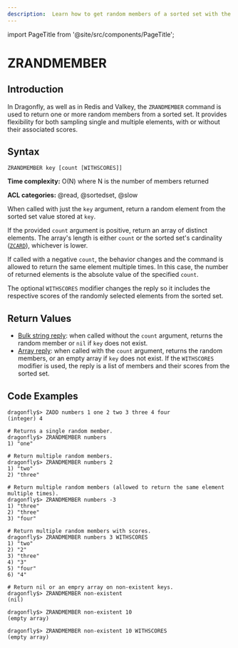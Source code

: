 ```yaml
---
description:  Learn how to get random members of a sorted set with the Dragonfly ZRANDMEMBER command.
---
```


import PageTitle from '@site/src/components/PageTitle';

# ZRANDMEMBER

<PageTitle title="Dragonfly ZRANDMEMBER Command (Documentation) | Dragonfly" />

## Introduction

In Dragonfly, as well as in Redis and Valkey, the `ZRANDMEMBER` command is used to return one or more random members from a sorted set.
It provides flexibility for both sampling single and multiple elements, with or without their associated scores.

## Syntax

```shell
ZRANDMEMBER key [count [WITHSCORES]]
```

**Time complexity:** O(N) where N is the number of members returned

**ACL categories:** @read, @sortedset, @slow

When called with just the `key` argument, return a random element from the sorted set value stored at `key`.

If the provided `count` argument is positive, return an array of distinct elements. The array's length is either `count` or the sorted set's cardinality ([`ZCARD`](./zcard.md)), whichever is lower.

If called with a negative `count`, the behavior changes and the command is allowed to return the same element multiple times. In this case, the number of returned elements is the absolute value of the specified `count`.

The optional `WITHSCORES` modifier changes the reply so it includes the respective scores of the randomly selected elements from the sorted set.

## Return Values

- [Bulk string reply](https://redis.io/docs/latest/develop/reference/protocol-spec/#bulk-strings): when called without the `count` argument,
  returns the random member or `nil` if `key` does not exist.
- [Array reply](https://redis.io/docs/latest/develop/reference/protocol-spec/#arrays): when called with the `count` argument,
  returns the random members, or an empty array if `key` does not exist.
  If the `WITHSCORES` modifier is used, the reply is a list of members and their scores from the sorted set.

## Code Examples

```shell
dragonfly$> ZADD numbers 1 one 2 two 3 three 4 four
(integer) 4

# Returns a single random member.
dragonfly$> ZRANDMEMBER numbers
1) "one"

# Return multiple random members.
dragonfly$> ZRANDMEMBER numbers 2
1) "two"
2) "three"

# Return multiple random members (allowed to return the same element multiple times).
dragonfly$> ZRANDMEMBER numbers -3
1) "three"
2) "three"
3) "four"

# Return multiple random members with scores.
dragonfly$> ZRANDMEMBER numbers 3 WITHSCORES
1) "two"
2) "2"
3) "three"
4) "3"
5) "four"
6) "4"

# Return nil or an empry array on non-existent keys.
dragonfly$> ZRANDMEMBER non-existent
(nil)

dragonfly$> ZRANDMEMBER non-existent 10
(empty array)

dragonfly$> ZRANDMEMBER non-existent 10 WITHSCORES
(empty array)
```
